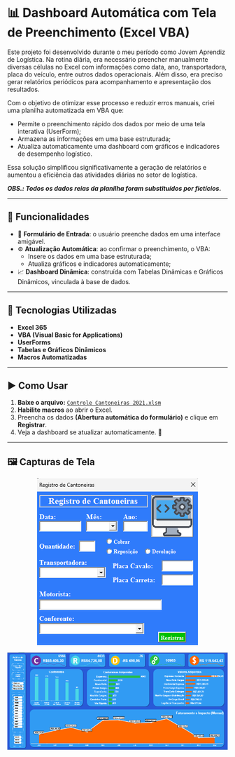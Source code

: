 # 📊 Dashboard Automática com Tela de Preenchimento (Excel VBA)

Este projeto foi desenvolvido durante o meu período como Jovem Aprendiz de Logística.
Na rotina diária, era necessário preencher manualmente diversas células no Excel com informações como data, ano, transportadora, placa do veículo, entre outros dados operacionais.
Além disso, era preciso gerar relatórios periódicos para acompanhamento e apresentação dos resultados.

Com o objetivo de otimizar esse processo e reduzir erros manuais, criei uma planilha automatizada em VBA que:
- Permite o preenchimento rápido dos dados por meio de uma tela interativa (UserForm);
- Armazena as informações em uma base estruturada;
- Atualiza automaticamente uma dashboard com gráficos e indicadores de desempenho logístico.

Essa solução simplificou significativamente a geração de relatórios e aumentou a eficiência das atividades diárias no setor de logística.

***OBS.: Todos os dados reias da planilha foram substituídos por fictícios.***

---

## 🧩 Funcionalidades

- 📝 **Formulário de Entrada**: o usuário preenche dados em uma interface amigável.
- ⚙️ **Atualização Automática**: ao confirmar o preenchimento, o VBA:
  - Insere os dados em uma base estruturada;
  - Atualiza gráficos e indicadores automaticamente;
- 📈 **Dashboard Dinâmica**: construída com Tabelas Dinâmicas e Gráficos Dinâmicos, vinculada à base de dados.

---

## 🧰 Tecnologias Utilizadas

- **Excel 365**
- **VBA (Visual Basic for Applications)**
- **UserForms**
- **Tabelas e Gráficos Dinâmicos**
- **Macros Automatizadas**

---

## ▶️ Como Usar

1. **Baixe o arquivo:** [`Controle Cantoneiras 2021.xlsm`](./Controle%20Cantoneiras%202021.xlsm)  
2. **Habilite macros** ao abrir o Excel.  
3. Preencha os dados **(Abertura automática do formulário)** e clique em **Registrar**.  
4. Veja a dashboard se atualizar automaticamente. 🎯  

---

## 🖼️ Capturas de Tela

<p align="center">
  <img src="./screenshots/formulario.png" alt="Formulário" >
</p>
<p align="center">
  <img src="./screenshots/dashboard.png" alt="Dashboard" >
</p>

